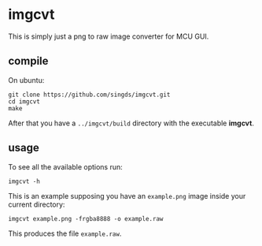 # imgcvt
This is simply just a png to raw image converter for MCU GUI.


## compile
On ubuntu:
```
git clone https://github.com/singds/imgcvt.git
cd imgcvt
make
```
After that you have a `../imgcvt/build` directory with the executable **imgcvt**.


## usage
To see all the available options run:
```
imgcvt -h
```
This is an example supposing you have an `example.png` image inside your current directory:
```
imgcvt example.png -frgba8888 -o example.raw
```
This produces the file `example.raw`.
